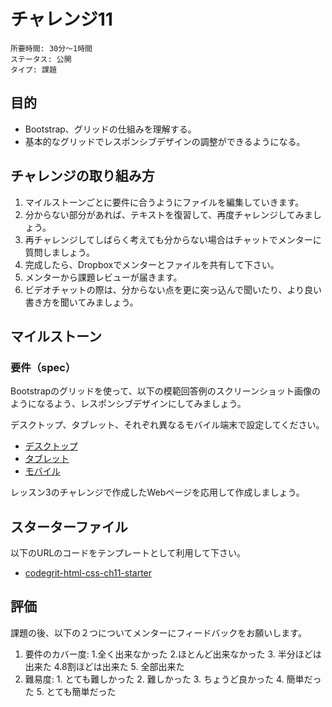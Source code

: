 # チャレンジ11

```
所要時間: 30分〜1時間
ステータス: 公開
タイプ: 課題
```

## 目的

- Bootstrap、グリッドの仕組みを理解する。
- 基本的なグリッドでレスポンシブデザインの調整ができるようになる。

## チャレンジの取り組み方

1. マイルストーンごとに要件に合うようにファイルを編集していきます。
2. 分からない部分があれば、テキストを復習して、再度チャレンジしてみましょう。
3. 再チャレンジしてしばらく考えても分からない場合はチャットでメンターに質問しましょう。
4. 完成したら、Dropboxでメンターとファイルを共有して下さい。
5. メンターから課題レビューが届きます。
6. ビデオチャットの際は、分からない点を更に突っ込んで聞いたり、より良い書き方を聞いてみましょう。


## マイルストーン

### 要件（spec）

Bootstrapのグリッドを使って、以下の模範回答例のスクリーンショット画像のようになるよう、レスポンシブデザインにしてみましょう。

デスクトップ、タブレット、それぞれ異なるモバイル端末で設定してください。

- [デスクトップ](https://firebasestorage.googleapis.com/v0/b/codegrit-188601.appspot.com/o/material-images%2Fhtml-css%2Flesson11%2Fchallenge%2Fgrid-challenge1.png?alt=media&token=11fea578-ed5f-4ccd-99f0-866ff83f1967)
- [タブレット](https://firebasestorage.googleapis.com/v0/b/codegrit-188601.appspot.com/o/material-images%2Fhtml-css%2Flesson11%2Fchallenge%2Fgrid-challenge2.png?alt=media&token=db53a4ad-8565-48bb-9409-cefb4bafc851)
- [モバイル](gs://codegrit-188601.appspot.com/material-images/html-css/lesson11/challenge/grid-challenge3.png)

レッスン3のチャレンジで作成したWebページを応用して作成しましょう。

## スターターファイル

以下のURLのコードをテンプレートとして利用して下さい。

- [codegrit-html-css-ch11-starter](https://github.com/codegrit-jp-students/codegrit-html-css-ch11-starter)

## 評価

課題の後、以下の２つについてメンターにフィードバックをお願いします。

1. 要件のカバー度: 1.全く出来なかった 2.ほとんど出来なかった 3. 半分ほどは出来た 4.8割ほどは出来た 5. 全部出来た
2. 難易度: 1. とても難しかった 2. 難しかった 3. ちょうど良かった 4. 簡単だった 5. とても簡単だった
